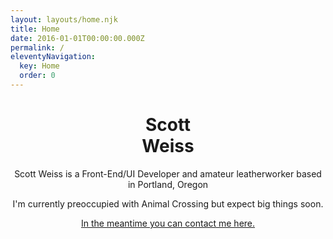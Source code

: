 ```yaml
---
layout: layouts/home.njk
title: Home
date: 2016-01-01T00:00:00.000Z
permalink: /
eleventyNavigation:
  key: Home
  order: 0
---
```



<header class="o-page__header p-hero py-5">
  <h1>Scott<br>Weiss</h1>
  <p class="p-hero__p">Scott Weiss is a Front-End/UI Developer and amateur leatherworker based in Portland, Oregon</p>
  <p class="p-hero__p">I'm currently preoccupied with Animal Crossing but expect big things soon.</p>
  <p class="p-hero__p">
    <a href="///www.linkedin.com/in/weissscott/" target="_blank">In the meantime you can contact me here.</a>
  </p>
       
</header>
<!-- <div class="o-post  c-card c-card--link" ><h2><a class="c-card__link" href="/about">About</a></h2>
                <p class="m-0">What's going on with me and this site?</p>

</div> -->
           
 <!--            <Link to='/portfolio' className=" o-post  c-card">
              <header class="o-post__header">
                <h2>Portfolio</h2>
                <p className="m-0">Work that I'm proud of; a mix of professional work and personal projects</p>
              </header>
              <LandingSection class="o-post__header__backdrop o-post__header__backdrop--1" id="confit-portfolio"  colors={[[ 171, 157, 242], [255, 97, 136]]} shapes={["circle"]}></LandingSection>
              <LandingSection class="o-post__header__backdrop o-post__header__backdrop--2" max="13" size="2" id="confit-portfolio-2"  clock="-1" colors={[[255, 216, 102]]} shapes={["circle"]}></LandingSection>
            </Link> -->
  
